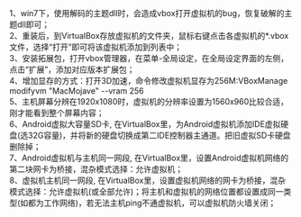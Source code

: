 1、win7下，使用解码的主题dll时，会造成vbox打开虚拟机的bug，恢复破解的主题dll即可；  
2、重装后，到VirtualBox存放虚拟机的文件夹，鼠标右键点击各虚拟机的*.vbox文件，选择“打开”即可将该虚拟机添加到列表中；  
3、安装拓展包，打开vbox管理器，在菜单-全局设定，在全局设定界面的左侧，点击“扩展”，添加对应版本扩展包；  
4、增加显存的方式：打开3D加速，命令修改虚拟机显存为256M:VBoxManage modifyvm "MacMojave" --vram 256  
5、主机屏幕分辨在1920x1080时，虚拟机的分辨率设置为1560x960比较合适，刚才能看到整个屏幕内容；  
6、Android虚拟大容量SD卡, 在VirtualBox里，为Android虚拟机添加IDE虚拟硬盘(选32G容量)，并将新的硬盘切换成第二IDE控制器主通道。把旧虚拟SD卡硬盘删除掉；  
7、Android虚拟机与主机同一网段, 在VirtualBox里，设置Android虚拟机网络的第二块网卡为桥接，混杂模式选择：允许虚拟机；  
8、虚拟机主机同一网段, 在VirtualBox里，设置虚拟机网络的网卡为桥接，混杂模式选择：允许虚拟机(或全部允许)；将主机和虚拟机的网络位置都设置成同一类型(如都为工作网络)，若无法主机ping不通虚拟机，可以虚拟机防火墙关闭；  
